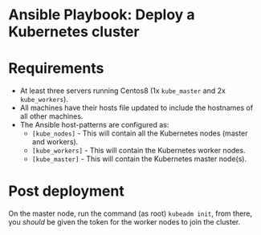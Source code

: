 Ansible Playbook: Deploy a Kubernetes cluster
=============================================

# Requirements
 * At least three servers running Centos8 (1x `kube_master` and 2x `kube_workers`).
 * All machines have their hosts file updated to include the hostnames of all other machines.
 * The Ansible host-patterns are configured as:
   * `[kube_nodes]` - This will contain all the Kubernetes nodes (master and workers).
   * `[kube_workers]` - This will contain the Kubernetes worker nodes.
   * `[kube_master]` - This will contain the Kubernetes master node(s).

# Post deployment
On the master node, run the command (as root) `kubeadm init`, from there, you _should_ be given the token for the worker nodes to join the cluster.
